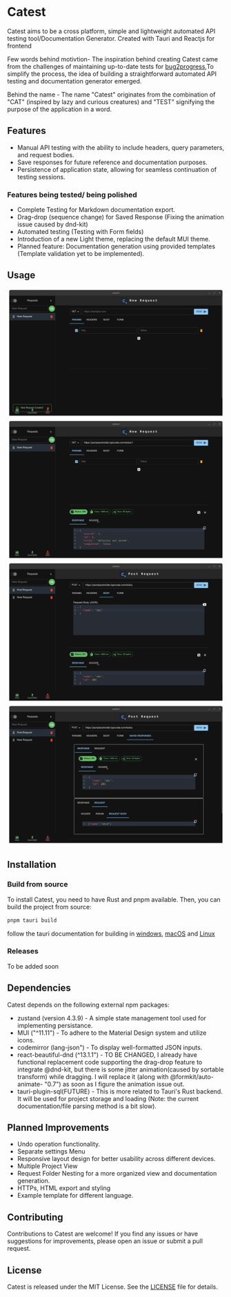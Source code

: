 # Catest

Catest aims to be a cross platform, simple and lightweight automated API testing tool/Documentation Generator. Created with Tauri and Reactjs for frontend

Few words behind motivtion- The inspiration behind creating Catest came from the challenges of maintaining up-to-date tests for [bug2progress](https://github.com/snh1999/bug2progress),To simplify the process, the idea of building a straightforward automated API testing and documentation generator emerged.

Behind the name - The name "Catest" originates from the combination of "CAT" (inspired by lazy and curious creatures) and "TEST" signifying the purpose of the application in a word.

## Features

-   Manual API testing with the ability to include headers, query parameters, and request bodies.
-   Save responses for future reference and documentation purposes.
-   Persistence of application state, allowing for seamless continuation of testing sessions.

### Features being tested/ being polished

-   Complete Testing for Markdown documentation export.
-   Drag-drop (sequence change) for Saved Response (Fixing the animation issue caused by dnd-kit)
-   Automated testing (Testing with Form fields)
-   Introduction of a new Light theme, replacing the default MUI theme.
-   Planned feature: Documentation generation using provided templates (Template validation yet to be implemented).

## Usage

![create new request](images/1.png)
![send api call](images/2.png)
![send with request body](images/3.png)
![saved response](images/4.png)

## Installation

### Build from source

To install Catest, you need to have Rust and pnpm available. Then, you can build the project from source:

```bash
pnpm tauri build
```

follow the tauri documentation for building in [windows](https://tauri.app/v1/guides/building/windows), [macOS](https://tauri.app/v1/guides/building/macos) and [Linux](https://tauri.app/v1/guides/building/linux)

### Releases

To be added soon

<!-- To download the application, please visit the releases page. You will find two options available: an AppImage and a Linux x86_64 binary. -->

## Dependencies

Catest depends on the following external npm packages:

-   zustand (version 4.3.9) - A simple state management tool used for implementing persistance.
-   MUI ("^11.11") - To adhere to the Material Design system and utilize icons.
-   codemirror (lang-json") - To display well-formatted JSON inputs.
-   react-beautiful-dnd (^13.1.1") - TO BE CHANGED, I already have functional replacement code supporting the drag-drop feature to integrate @dnd-kit, but there is some jitter animation(caused by sortable transform) while dragging. I will replace it (along with @formkit/auto-animate- "0.7") as soon as I figure the animation issue out.
-   tauri-plugin-sql(FUTURE) - This is more related to Tauri's Rust backend. It will be used for project storage and loading (Note: the current documentation/file parsing method is a bit slow).

## Planned Improvements

-   Undo operation functionality.
-   Separate settings Menu
-   Responsive layout design for better usability across different devices.
-   Multiple Project View
-   Request Folder Nesting for a more organized view and documentation generation.
-   HTTPs, HTML export and styling
-   Example template for different language.

## Contributing

Contributions to Catest are welcome! If you find any issues or have suggestions for improvements, please open an issue or submit a pull request.

## License

Catest is released under the MIT License. See the [LICENSE](LICENSE) file for details.
